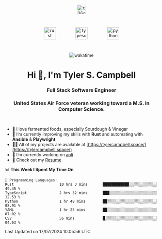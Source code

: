 <p align="center">
<a href="https://www.linkedin.com/in/t36campbell" target="blank"><img align="center" src="https://ik.imagekit.io/t36campbell/Portfolio/linkedin.png.original_m8bbGgPh6.png" alt="t36campbell" height="30" width="30" /></a>
</p>
<p align="center">
    <img src="https://rustacean.net/assets/rustacean-orig-noshadow.svg" alt="rust" width="40" height="40" style="margin: 6%;" />
    <img src="https://cdn.worldvectorlogo.com/logos/typescript.svg" alt="typescript" width="40" height="40" style="margin: 6%;" />
    <img src="https://cdn.worldvectorlogo.com/logos/python-5.svg" alt="python" width="40" height="40" style="margin: 6%;" />
</p>
<div align="center">
  
  ![wakatime](https://wakatime.com/badge/user/738aac7f-8868-4bc3-a1df-4c36703ee4b6.svg)
  
</div>

<h1 align="center">Hi 👋, I'm Tyler S. Campbell</h1>
<h3 align="center">Full Stack Software Engineer</h3>
<h3 align="center">United States Air Force veteran working toward a M.S. in Computer Science.</h3>
<br>

- 🍞 I love fermented foods, especially Sourdough & Vinegar
- 🌱 I’m currently improving my skills with **Rust** and automating with **Ansible** & **Playwright**
- 👨‍💻 All of my projects are available at [https://tylercampbell.space/](https://tylercampbell.space/)
- 🔭 I’m currently working on [apli](https://github.com/t36campbell/apli)
- 📄 Check out my [Resume](https://tylercampbell.space/Tyler%20Campbell%20Resume%20(2024).pdf)


<!--START_SECTION:waka-->
📊 **This Week I Spent My Time On** 

```text
💬 Programming Languages: 
Rust                     10 hrs 3 mins       ████████████░░░░░░░░░░░░░   49.45 % 
TypeScript               2 hrs 32 mins       ███░░░░░░░░░░░░░░░░░░░░░░   12.53 % 
Python                   1 hr 48 mins        ██░░░░░░░░░░░░░░░░░░░░░░░   08.91 % 
YAML                     1 hr 25 mins        ██░░░░░░░░░░░░░░░░░░░░░░░   07.02 % 
CSV                      56 mins             █░░░░░░░░░░░░░░░░░░░░░░░░   04.63 % 
```


 Last Updated on 17/07/2024 10:05:56 UTC
<!--END_SECTION:waka-->
